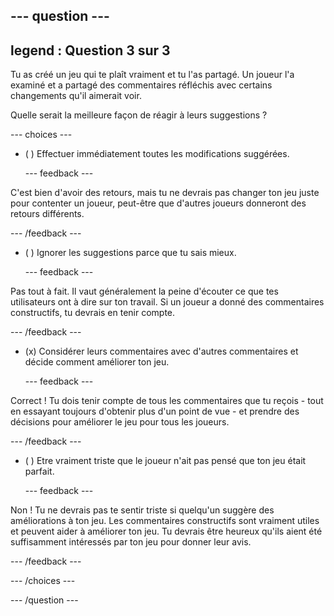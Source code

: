 --- question ---
---
legend : Question 3 sur 3
---

Tu as créé un jeu qui te plaît vraiment et tu l'as partagé. Un joueur l'a examiné et a partagé des commentaires réfléchis avec certains changements qu'il aimerait voir.

Quelle serait la meilleure façon de réagir à leurs suggestions ?

--- choices ---

- ( ) Effectuer immédiatement toutes les modifications suggérées.

  --- feedback ---

C'est bien d'avoir des retours, mais tu ne devrais pas changer ton jeu juste pour contenter un joueur, peut-être que d'autres joueurs donneront des retours différents.

  --- /feedback ---

- ( ) Ignorer les suggestions parce que tu sais mieux.

  --- feedback ---

Pas tout à fait. Il vaut généralement la peine d'écouter ce que tes utilisateurs ont à dire sur ton travail. Si un joueur a donné des commentaires constructifs, tu devrais en tenir compte.

  --- /feedback ---

- (x) Considérer leurs commentaires avec d'autres commentaires et décide comment améliorer ton jeu.

  --- feedback ---

Correct ! Tu dois tenir compte de tous les commentaires que tu reçois - tout en essayant toujours d'obtenir plus d'un point de vue - et prendre des décisions pour améliorer le jeu pour tous les joueurs.

  --- /feedback ---

- ( ) Etre vraiment triste que le joueur n'ait pas pensé que ton jeu était parfait.

  --- feedback ---

Non ! Tu ne devrais pas te sentir triste si quelqu'un suggère des améliorations à ton jeu. Les commentaires constructifs sont vraiment utiles et peuvent aider à améliorer ton jeu. Tu devrais être heureux qu'ils aient été suffisamment intéressés par ton jeu pour donner leur avis.

  --- /feedback ---

--- /choices ---

--- /question ---